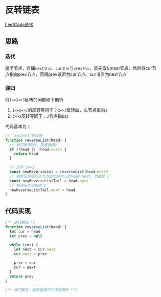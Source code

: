 # 反转链表

[LeetCode链接](https://leetcode-cn.com/problems/fan-zhuan-lian-biao-lcof/)

## 思路

### 迭代

遍历节点，存储`next节点`、`cur节点`与`prev节点`，首先取出next节点，然后将cur节点指向prev节点，再将prev设置为cur节点、cur设置为next节点

### 递归

将`1=>2=>3`反转的问题如下剖析

1. `1=>2=>3`的反转等同于：`2=>3`反转后，头节点指向`1`
2. `2=>3`反转等同于：`3`节点指向`2`

代码基本为：

````js
// `1=>2=>3`的反转
function reverseList(head) {
  // 当只反转3时，直接返回3
  if (!head || !head.next) {
    return head
  }

  // 反转`2=>3`
  const newReverseList = reverseList(head.next)
  // 拿到反转后的头节点是之前传入的head.next，也就是`2`
  const newReverseListTail = head.next
  // 将该头节点指向`1`
  newReverseListTail.next = head
}
````

## 代码实现

````js
/** 迭代解法 */
function reverseList(head) {
  let cur = head
  let prev = null

  while (cur) {
    let next = cur.next
    cur.next = prev

    prev = cur
    cur = next
  }
  return prev
}

/** 递归解法：同思路递归中代码所示 **/
````
